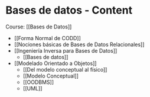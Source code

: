 # Bases de datos - Content

Course: [[Bases de Datos]]

- [[Forma Normal de CODD]]
- [[Nociones básicas de Bases de Datos Relacionales]]
- [[Ingeniería Inversa para Bases de Datos]]
	- [[Bases de datos]]
- [[Modelado Orientado a Objetos]]
	- [[Del modelo conceptual al físico]]
	- [[Modelo Conceptual]]
	- [[OODBMS]]
	- [[UML]]
